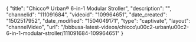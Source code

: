 {
    "title": "Chicco&reg; Urban&reg; 6-in-1 Modular Stroller",
    "description": "",
    "channelid": "111091684",
    "videoid": "109964651",
    "date_created": "1502517952",
    "date_modified": "1504049171",
    "type": "captivate",
    "layout": "channelVideo",
    "url": "\/bbbusa-latest-videos\/chicco\u00c2-urban\u00c2-6-in-1-modular-stroller\/111091684-109964651"
}